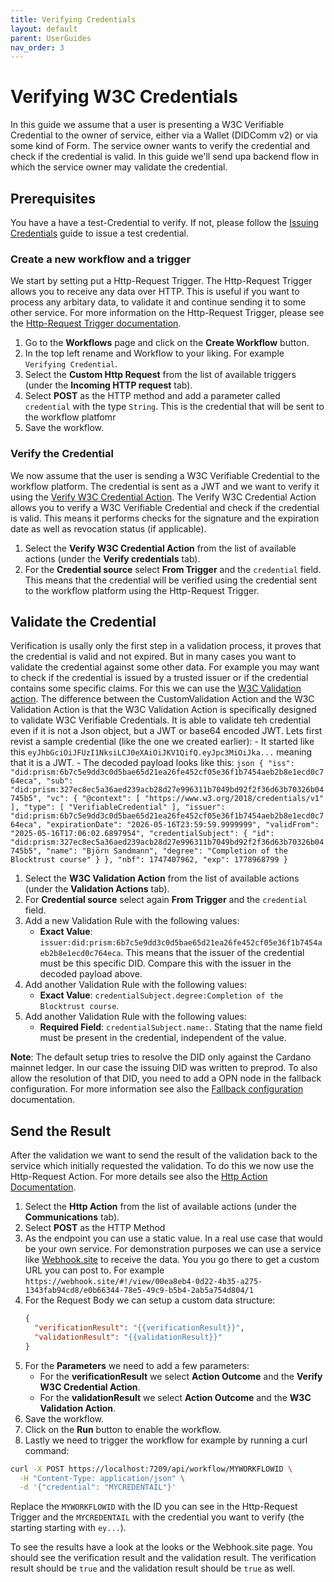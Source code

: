 ```yaml
---
title: Verifying Credentials
layout: default
parent: UserGuides
nav_order: 3
---
```


# Verifying W3C Credentials
In this guide we assume that a user is presenting a W3C Verifiable Credential to the owner of service, either via a Wallet (DIDComm v2) or via some kind of Form. The service owner wants to verify the credential and check if the credential is valid. In this guide we'll send upa backend flow in which the service owner may validate the credential.

## Prerequisites
You have a have a test-Credential to verify. If not, please follow the [Issuing Credentials](../UserGuides/IssuingCredentials.md) guide to issue a test credential.


### Create a new workflow and a trigger
We start by setting put a Http-Request Trigger. The Http-Request Trigger allows you to receive any data over HTTP. This is useful if you want to process any arbitary data, to validate it and continue sending it to some other service. For more information on the Http-Request Trigger, please see the [Http-Request Trigger documentation](../Triggers/HttpTrigger.md).
1. Go to the **Workflows** page and click on the **Create Workflow** button.
2. In the top left rename and Workflow to your liking. For example `Verifying Credential`.
3. Select the **Custom Http Request** from the list of available triggers (under the **Incoming HTTP request** tab).
4. Select **POST** as the HTTP method and add a parameter called `credential` with the type `String`. This is the credential that will be sent to the workflow platfomr
5. Save the workflow.

### Verify the Credential
We now assume that the user is sending a W3C Verifiable Credential to the workflow platform. The credential is sent as a JWT and we want to verify it using the [Verify W3C Credential Action](../Actions/VerifyW3CCredentialAction.md). The Verify W3C Credential Action allows you to verify a W3C Verifiable Credential and check if the credential is valid. This means it performs checks for the signature and the expiration date as well as revocation status (if applicable).
1. Select the **Verify W3C Credential Action** from the list of available actions (under the **Verify credentials** tab).
2. For the **Credential source** select **From Trigger** and the `credential` field. This means that the credential will be verified using the credential sent to the workflow platform using the Http-Request Trigger.

## Validate the Credential
Verification is usally only the first step in a validation process, it proves that the credential is valid and not expired. But in many cases you want to validate the credential against some other data. For example you may want to check if the credential is issued by a trusted issuer or if the credential contains some specific claims. For this we can use the [W3C Validation action](../Actions/W3CValidationAction.md). The difference between the CustomValidation Action and the W3C Validation Action is that the W3C Validation Action is specifically designed to validate W3C Verifiable Credentials. It is able to validate teh credential even if it is not a Json object, but a JWT or base64 encoded JWT.
Lets first revist a sample credential (like the one we created earlier):
    - It started like this `eyJhbGciOiJFUzI1NksiLCJ0eXAiOiJKV1QifQ.eyJpc3MiOiJka...` meaning that it is a JWT.
    - The decoded payload looks like this:
     ```json
    {
      "iss": "did:prism:6b7c5e9dd3c0d5bae65d21ea26fe452cf05e36f1b7454aeb2b8e1ecd0c764eca",
      "sub": "did:prism:327ec8ec5a36aed239acb28d27e996311b7049bd92f2f36d63b70326b04745b5",
      "vc": {
        "@context": [
          "https://www.w3.org/2018/credentials/v1"
        ],
        "type": [
          "VerifiableCredential"
        ],
        "issuer": "did:prism:6b7c5e9dd3c0d5bae65d21ea26fe452cf05e36f1b7454aeb2b8e1ecd0c764eca",
        "expirationDate": "2026-05-16T23:59:59.9999999",
        "validFrom": "2025-05-16T17:06:02.6897954",
        "credentialSubject": {
          "id": "did:prism:327ec8ec5a36aed239acb28d27e996311b7049bd92f2f36d63b70326b04745b5",
          "name": "Björn Sandmann",
          "degree": "Completion of the Blocktrust course"
        }
      },
      "nbf": 1747407962,
      "exp": 1778968799
    }
     ```


1. Select the **W3C Validation Action** from the list of available actions (under the **Validation Actions** tab).
2. For **Credential source** select again **From Trigger** and the `credential` field. 
3. Add a new Validation Rule with the following values:
    - **Exact Value**: `issuer:did:prism:6b7c5e9dd3c0d5bae65d21ea26fe452cf05e36f1b7454aeb2b8e1ecd0c764eca`. This means that the issuer of the credential must be this specific DID. Compare this with the issuer in the decoded payload above.
4. Add another Validation Rule with the following values:
    - **Exact Value**: `credentialSubject.degree:Completion of the Blocktrust course`. 
5. Add another Validation Rule with the following values:
    - **Required Field**: `credentialSubject.name:`. Stating that the name field must be present in the credential, independent of the value.

**Note**: The default setup tries to resolve the DID only against the Cardano mainnet ledger. In our case the issuing DID was written to preprod. To also allow the resolution of that DID, you need to add a OPN node in the fallback configuration. For more information see also the [Fallback configuration](../Settings/Configuration.md) documentation.

## Send the Result
After the validation we want to send the result of the validation back to the service which initially requested the validation. To do this we now use the Http-Request Action. For more details see also the [Http Action Documentation](../Actions/HttpAction.md).
1. Select the **Http Action** from the list of available actions (under the **Communications** tab).
2. Select **POST** as the HTTP Method
3. As the endpoint you can use a static value. In a real use case that would be your own service. For demonstration purposes we can use a service like [Webhook.site](https://webhook.site) to receive the data. You you go there to get a custom URL you can post to. For example `https://webhook.site/#!/view/00ea8eb4-0d22-4b35-a275-1343fab94cd8/e0b66344-78e5-49c9-b5b4-2ab5a754d804/1`
4. For the Request Body we can setup a custom data structure:
    ```json
    {
      "verificationResult": "{{verificationResult}}",
      "validationResult": "{{validationResult}}"
    }
    ```
5. For the **Parameters** we need to add a few parameters:
    - For the **verificationResult** we select **Action Outcome** and the **Verify W3C Credential Action**. 
    - For the **validationResult** we select **Action Outcome** and the **W3C Validation Action**. 
6. Save the workflow.
7. Click on the **Run** button to enable the workflow.
8. Lastly we need to trigger the workflow for example by running a curl command:
```bash
curl -X POST https://localhost:7209/api/workflow/MYWORKFLOWID \
  -H "Content-Type: application/json" \
  -d '{"credential": "MYCREDENTAIL"}'
```
Replace the `MYWORKFLOWID` with the ID you can see in the Http-Request Trigger and the `MYCREDENTAIL` with the credential you want to verify (the starting starting with `ey...`).

To see the results have a look at the looks or the Webhook.site page. You should see the verification result and the validation result. The verification result should be `true` and the validation result should be `true` as well.